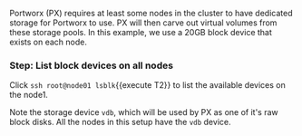 Portworx (PX) requires at least some nodes in the cluster to have dedicated storage for Portworx to use.  PX will then carve out virtual volumes from these storage pools.  In this example, we use a 20GB block device that exists on each node.

### Step: List block devices on all nodes

Click `ssh root@node01 lsblk`{{execute T2}} to list the available devices on the node1.

Note the storage device `vdb`, which will be used by PX as one of it's raw block disks. All the nodes in this setup have the `vdb` device.
